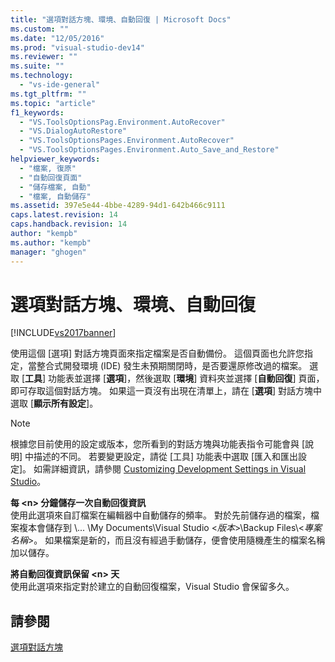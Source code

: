 ```yaml
---
title: "選項對話方塊、環境、自動回復 | Microsoft Docs"
ms.custom: ""
ms.date: "12/05/2016"
ms.prod: "visual-studio-dev14"
ms.reviewer: ""
ms.suite: ""
ms.technology: 
  - "vs-ide-general"
ms.tgt_pltfrm: ""
ms.topic: "article"
f1_keywords: 
  - "VS.ToolsOptionsPag.Environment.AutoRecover"
  - "VS.DialogAutoRestore"
  - "VS.ToolsOptionsPages.Environment.AutoRecover"
  - "VS.ToolsOptionsPages.Environment.Auto_Save_and_Restore"
helpviewer_keywords: 
  - "檔案, 復原"
  - "自動回復頁面"
  - "儲存檔案, 自動"
  - "檔案, 自動儲存"
ms.assetid: 397e5e44-4bbe-4289-94d1-642b466c9111
caps.latest.revision: 14
caps.handback.revision: 14
author: "kempb"
ms.author: "kempb"
manager: "ghogen"
---
```

# 選項對話方塊、環境、自動回復
[!INCLUDE[vs2017banner](../../code-quality/includes/vs2017banner.md)]

使用這個 \[選項\] 對話方塊頁面來指定檔案是否自動備份。  這個頁面也允許您指定，當整合式開發環境 \(IDE\) 發生未預期關閉時，是否要還原修改過的檔案。  選取 \[**工具**\] 功能表並選擇 \[**選項**\]，然後選取 \[**環境**\] 資料夾並選擇 \[**自動回復**\] 頁面，即可存取這個對話方塊。  如果這一頁沒有出現在清單上，請在 \[**選項**\] 對話方塊中選取 \[**顯示所有設定**\]。  
  
> [!NOTE]
>  根據您目前使用的設定或版本，您所看到的對話方塊與功能表指令可能會與 \[說明\] 中描述的不同。  若要變更設定，請從 \[工具\] 功能表中選取 \[匯入和匯出設定\]。  如需詳細資訊，請參閱 [Customizing Development Settings in Visual Studio](http://msdn.microsoft.com/zh-tw/22c4debb-4e31-47a8-8f19-16f328d7dcd3)。  
  
 **每 \<n\> 分鐘儲存一次自動回復資訊**  
 使用此選項來自訂檔案在編輯器中自動儲存的頻率。  對於先前儲存過的檔案，檔案複本會儲存到 \\...  \\My Documents\\Visual Studio \<*版本*\>\\Backup Files\\\<*專案名稱*\>。  如果檔案是新的，而且沒有經過手動儲存，便會使用隨機產生的檔案名稱加以儲存。  
  
 **將自動回復資訊保留 \<n\> 天**  
 使用此選項來指定對於建立的自動回復檔案，Visual Studio 會保留多久。  
  
## 請參閱  
 [選項對話方塊](../../ide/reference/options-dialog-box-visual-studio.md)